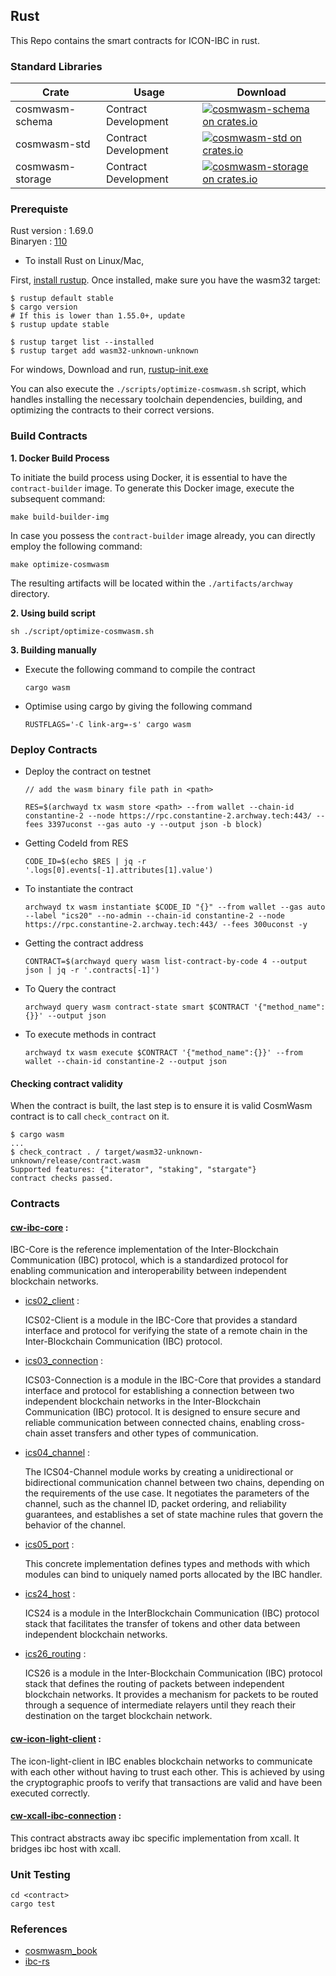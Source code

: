 ## Rust

This Repo contains the smart contracts for ICON-IBC in rust.

### Standard Libraries

| Crate            | Usage                | Download                                                                                                                            |
|------------------|----------------------|-------------------------------------------------------------------------------------------------------------------------------------|
| cosmwasm-schema  | Contract Development | [![cosmwasm-schema on crates.io](https://img.shields.io/crates/v/cosmwasm-schema.svg)](https://crates.io/crates/cosmwasm-schema)    |
| cosmwasm-std     | Contract Development | [![cosmwasm-std on crates.io](https://img.shields.io/crates/v/cosmwasm-std.svg)](https://crates.io/crates/cosmwasm-std)             |
| cosmwasm-storage | Contract Development | [![cosmwasm-storage on crates.io](https://img.shields.io/crates/v/cosmwasm-storage.svg)](https://crates.io/crates/cosmwasm-storage) |

### Prerequiste
Rust version : 1.69.0    
Binaryen : [110](https://github.com/WebAssembly/binaryen/releases/download/version_${BINARYEN_VERS}/binaryen-version_${BINARYEN_VERS}-x86_64-linux.tar.gz)

- To install Rust on Linux/Mac,

First, [install rustup](https://rustup.rs/). Once installed, make sure you have the wasm32 target:  

```shell
$ rustup default stable
$ cargo version
# If this is lower than 1.55.0+, update
$ rustup update stable

$ rustup target list --installed
$ rustup target add wasm32-unknown-unknown
```

For windows,
Download and run, [rustup-init.exe](https://static.rust-lang.org/rustup/dist/i686-pc-windows-gnu/rustup-init.exe)  

You can also execute the `./scripts/optimize-cosmwasm.sh`  script, which handles installing the necessary toolchain dependencies, building, and optimizing the contracts to their correct versions.

### Build Contracts


**1. Docker Build Process**

To initiate the build process using Docker, it is essential to have the `contract-builder` image. To generate this Docker image, execute the subsequent command:
```
make build-builder-img
```

In case you possess the `contract-builder` image already, you can directly employ the following command:
```
make optimize-cosmwasm
```
The resulting artifacts will be located within the `./artifacts/archway` directory.


**2. Using build script**
```
sh ./script/optimize-cosmwasm.sh
```

**3. Building manually**

- Execute the following command to compile the contract

  ```shell
  cargo wasm
  ```

- Optimise using cargo by giving the following command

  ```shell
  RUSTFLAGS='-C link-arg=-s' cargo wasm
  ```

### Deploy Contracts

- Deploy the contract on testnet

  ```shell
  // add the wasm binary file path in <path>

  RES=$(archwayd tx wasm store <path> --from wallet --chain-id constantine-2 --node https://rpc.constantine-2.archway.tech:443/ --fees 3397uconst --gas auto -y --output json -b block)
  ```

- Getting CodeId from RES

  ```shell
  CODE_ID=$(echo $RES | jq -r '.logs[0].events[-1].attributes[1].value')
  ```

- To instantiate the contract

  ```shell
  archwayd tx wasm instantiate $CODE_ID "{}" --from wallet --gas auto --label "ics20" --no-admin --chain-id constantine-2 --node https://rpc.constantine-2.archway.tech:443/ --fees 300uconst -y
  ```

- Getting the contract address

  ```shell
  CONTRACT=$(archwayd query wasm list-contract-by-code 4 --output json | jq -r '.contracts[-1]')
  ```

- To Query the contract

  ```shell
  archwayd query wasm contract-state smart $CONTRACT '{"method_name":{}}' --output json
  ```

- To execute methods in contract

  ```shell
  archwayd tx wasm execute $CONTRACT '{"method_name":{}}' --from wallet --chain-id constantine-2 --output json
  ```

#### Checking contract validity

When the contract is built, the last step is to ensure it is valid CosmWasm contract is to call `check_contract` on it.

```shell
$ cargo wasm
...
$ check_contract . / target/wasm32-unknown-unknown/release/contract.wasm
Supported features: {"iterator", "staking", "stargate"}
contract checks passed.
```

### Contracts

#### [cw-ibc-core](./cw-ibc-core/src/) :

IBC-Core is the reference implementation of the Inter-Blockchain Communication (IBC) protocol, which is a standardized
protocol for enabling communication and interoperability between independent blockchain networks.

- [ics02_client](./cw-ibc-core/src/ics02_client) :

  ICS02-Client is a module in the IBC-Core that provides a standard interface and protocol for verifying the state of a
  remote chain in the Inter-Blockchain Communication (IBC) protocol.

- [ics03_connection](./cw-ibc-core/src/ics03_connection) :

  ICS03-Connection is a module in the IBC-Core that provides a standard interface and protocol for establishing a
  connection between two independent blockchain networks in the Inter-Blockchain Communication (IBC) protocol. It is
  designed to ensure secure and reliable communication between connected chains, enabling cross-chain asset transfers
  and other types of communication.

- [ics04_channel](./cw-ibc-core/src/ics04_channel) :

  The ICS04-Channel module works by creating a unidirectional or bidirectional communication channel between two chains,
  depending on the requirements of the use case. It negotiates the parameters of the channel, such as the channel ID,
  packet ordering, and reliability guarantees, and establishes a set of state machine rules that govern the behavior of
  the channel.

- [ics05_port](./cw-ibc-core/src/ics05_port) :

  This concrete implementation defines types and methods with which modules can bind to uniquely named ports allocated
  by the IBC handler.

- [ics24_host](./cw-ibc-core/src/ics24_host) :

  ICS24 is a module in the InterBlockchain Communication (IBC) protocol stack that facilitates the transfer of tokens
  and other data between independent blockchain networks.

- [ics26_routing](./cw-ibc-core/src/ics26_routing) :

  ICS26 is a module in the Inter-Blockchain Communication (IBC) protocol stack that defines the routing of packets
  between independent blockchain networks. It provides a mechanism for packets to be routed through a sequence of
  intermediate relayers until they reach their destination on the target blockchain network.

#### [cw-icon-light-client](./cw-icon-light-client/src) :

The icon-light-client in IBC enables blockchain networks to communicate with each other without having to trust each
other. This is achieved by using the cryptographic proofs to verify that transactions are valid and have been executed
correctly.

#### [cw-xcall-ibc-connection](./cw-xcall-ibc-connection/src/) :

This contract abstracts away ibc specific implementation from xcall. It bridges ibc host with xcall.

### Unit Testing

```
cd <contract>
cargo test
```

### References

- [cosmwasm_book](https://book.cosmwasm.com/)
- [ibc-rs](https://github.com/cosmos/ibc-rs/tree/main/crates/ibc)